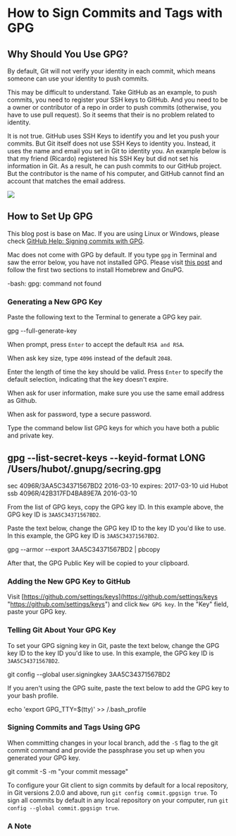 # How to Sign Commits and Tags with GPG

## Why Should You Use GPG?

By default, Git will not verify your identity in each commit, which means someone can use your identity to push commits.

This may be difficult to understand. Take GitHub as an example, to push commits, you need to register your SSH keys to GitHub. And you need to be a owner or contributor of a repo in order to push commits (otherwise, you have to use pull request). So it seems that their is no problem related to identity. 

It is not true. GitHub uses SSH Keys to identify you and let you push your commits. But Git itself does not use SSH Keys to identity you. Instead, it uses the name and email you set in Git to identity you. An example below is that my friend (Ricardo) registered his SSH Key but did not set his information in Git. As a result, he can push commits to our GitHub project. But the contributor is the name of his computer, and GitHub cannot find an account that matches the email address.

![](DraggedImage.png)

## How to Set Up GPG

This blog post is base on Mac. If you are using Linux or Windows, please check [GitHub Help: Signing commits with GPG](https://help.github.com/articles/signing-commits-with-gpg/).

Mac does not come with GPG by default. If you type `gpg` in Terminal and saw the error below, you have not installed GPG. Please visit [this post](https://blog.iltc.io/how-to-install-ruby-on-rails-on-mac.html "How to Install Ruby (on Rails) on Mac") and follow the first two sections to install Homebrew and GnuPG. 


-bash: gpg: command not found


### Generating a New GPG Key

Paste the following text to the Terminal to generate a GPG key pair.


gpg --full-generate-key


When prompt, press `Enter` to accept the default `RSA and RSA`.

When ask key size, type `4096` instead of the default `2048`.

Enter the length of time the key should be valid. Press `Enter` to specify the default selection, indicating that the key doesn't expire.

When ask for user information, make sure you use the same email address as Github.

When ask for password, type a secure password.

Type the command below list GPG keys for which you have both a public and private key.


gpg --list-secret-keys --keyid-format LONG
/Users/hubot/.gnupg/secring.gpg
------------------------------------
sec   4096R/3AA5C34371567BD2 2016-03-10 expires: 2017-03-10
uid						           Hubot 
ssb   4096R/42B317FD4BA89E7A 2016-03-10


From the list of GPG keys, copy the GPG key ID. In this example above, the GPG key ID is `3AA5C34371567BD2`.

Paste the text below, change the GPG key ID to the key ID you'd like to use. In this example, the GPG key ID is `3AA5C34371567BD2`.


gpg --armor --export 3AA5C34371567BD2 | pbcopy


After that, the GPG Public Key will be copied to your clipboard.

### Adding the New GPG Key to GitHub

Visit [https://github.com/settings/keys](https://github.com/settings/keys "https://github.com/settings/keys") and click `New GPG key`. In the "Key" field, paste your GPG key.

### Telling Git About Your GPG Key

To set your GPG signing key in Git, paste the text below, change the GPG key ID to the key ID you'd like to use. In this example, the GPG key ID is `3AA5C34371567BD2`.


git config --global user.signingkey 3AA5C34371567BD2


If you aren't using the GPG suite, paste the text below to add the GPG key to your bash profile.


echo 'export GPG_TTY=$(tty)' >> /.bash_profile


### Signing Commits and Tags Using GPG

When committing changes in your local branch, add the `-S` flag to the git commit command and provide the passphrase you set up when you generated your GPG key.


git commit -S -m "your commit message"


To configure your Git client to sign commits by default for a local repository, in Git versions 2.0.0 and above, run `git config commit.gpgsign true`. To sign all commits by default in any local repository on your computer, run `git config --global commit.gpgsign true`.

### A Note
